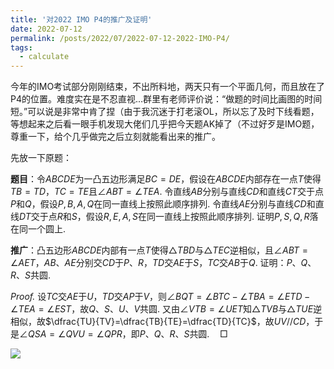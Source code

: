 ```yaml
---
title: '对2022 IMO P4的推广及证明'
date: 2022-07-12
permalink: /posts/2022/07/2022-07-12-2022-IMO-P4/
tags:
  - calculate
---
```


今年的IMO考试部分刚刚结束，不出所料地，两天只有一个平面几何，而且放在了P4的位置。难度实在是不忍直视...群里有老师评价说：“做题的时间比画图的时间短。”可以说是非常中肯了捏（由于我沉迷于打老滚OL，所以忘了及时下线看题，等想起来之后看一眼手机发现大佬们几乎把今天题AK掉了（不过好歹是IMO题，尊重一下，给个几乎做完之后立刻就能看出来的推广。

先放一下原题：

**题目**：令$ABCDE$为一凸五边形满足$BC=DE$，假设在$ABCDE$内部存在一点$T$使得$TB=TD$，$TC=TE$且$\angle ABT=\angle TEA$. 令直线$AB$分别与直线$CD$和直线$CT$交于点$P$和$Q$，假设$P,B,A,Q$在同一直线上按照此顺序排列. 令直线$AE$分别与直线$CD$和直线$DT$交于点$R$和$S$，假设$R,E,A,S$在同一直线上按照此顺序排列. 证明$P,S,Q,R$落在同一个圆上.

**推广**：凸五边形$ABCDE$内部有一点$T$使得$\triangle TBD$与$\triangle TEC$逆相似，且$\angle ABT=\angle AET$，$AB$、$AE$分别交$CD$于$P$、$R$，$TD$交$AE$于$S$，$TC$交$AB$于$Q$. 证明：$P$、$Q$、$R$、$S$共圆. 

*Proof.* 设$TC$交$AE$于$U$，$TD$交$AP$于$V$，则$\angle BQT=\angle BTC-\angle TBA=\angle ETD-\angle TEA=\angle EST$，故$Q$、$S$、$U$、$V$共圆. 又由$\angle VTB=\angle UET$知$\triangle TVB$与$\triangle TUE$逆相似，故$\dfrac{TU}{TV}=\dfrac{TB}{TE}=\dfrac{TD}{TC}$，故$UV//CD$，于
是$\angle QSA=\angle QVU=\angle QPR$，即$P$、$Q$、$R$、$S$共圆.$\quad\Box$

<img src="https://llddeddym.github.io/images/2022-07-12.png"/>